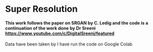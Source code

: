 # Super Resolution
#### This work follows the paper on SRGAN by C. Ledig and the code is a continuation of the work done by Dr Sreeni https://www.youtube.com/c/DigitalSreeni/featured

Data have been taken by 
I have run the code on Google Colab

